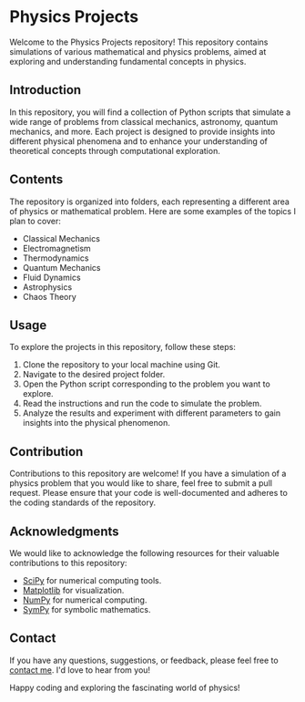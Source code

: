 # Physics Projects

Welcome to the Physics Projects repository! This repository contains simulations of various mathematical and physics problems, aimed at exploring and understanding fundamental concepts in physics.

## Introduction

In this repository, you will find a collection of Python scripts that simulate a wide range of problems from classical mechanics, astronomy, quantum mechanics, and more. Each project is designed to provide insights into different physical phenomena and to enhance your understanding of theoretical concepts through computational exploration.

## Contents

The repository is organized into folders, each representing a different area of physics or mathematical problem. Here are some examples of the topics I plan to cover:

- Classical Mechanics
- Electromagnetism
- Thermodynamics
- Quantum Mechanics
- Fluid Dynamics
- Astrophysics
- Chaos Theory

## Usage

To explore the projects in this repository, follow these steps:

1. Clone the repository to your local machine using Git.
2. Navigate to the desired project folder.
3. Open the Python script corresponding to the problem you want to explore.
4. Read the instructions and run the code to simulate the problem.
5. Analyze the results and experiment with different parameters to gain insights into the physical phenomenon.

## Contribution

Contributions to this repository are welcome! If you have a simulation of a physics problem that you would like to share, feel free to submit a pull request. Please ensure that your code is well-documented and adheres to the coding standards of the repository.

## Acknowledgments

We would like to acknowledge the following resources for their valuable contributions to this repository:

- [SciPy](https://www.scipy.org/) for numerical computing tools.
- [Matplotlib](https://matplotlib.org/) for visualization.
- [NumPy](https://numpy.org/) for numerical computing.
- [SymPy](https://www.sympy.org/) for symbolic mathematics.

## Contact

If you have any questions, suggestions, or feedback, please feel free to [contact me](mailto:rayannemelias@gmail.com). I'd love to hear from you!

Happy coding and exploring the fascinating world of physics!

